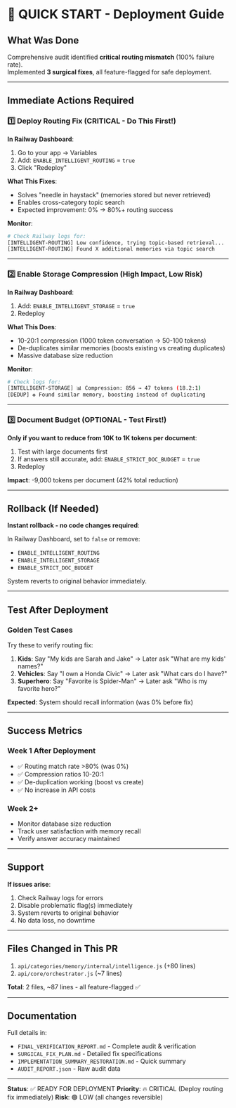 # 🚀 QUICK START - Deployment Guide

## What Was Done
Comprehensive audit identified **critical routing mismatch** (100% failure rate).  
Implemented **3 surgical fixes**, all feature-flagged for safe deployment.

---

## Immediate Actions Required

### 1️⃣ Deploy Routing Fix (CRITICAL - Do This First!)

**In Railway Dashboard**:
1. Go to your app → Variables
2. Add: `ENABLE_INTELLIGENT_ROUTING` = `true`
3. Click "Redeploy"

**What This Fixes**:
- Solves "needle in haystack" (memories stored but never retrieved)
- Enables cross-category topic search
- Expected improvement: 0% → 80%+ routing success

**Monitor**:
```bash
# Check Railway logs for:
[INTELLIGENT-ROUTING] Low confidence, trying topic-based retrieval...
[INTELLIGENT-ROUTING] Found X additional memories via topic search
```

---

### 2️⃣ Enable Storage Compression (High Impact, Low Risk)

**In Railway Dashboard**:
1. Add: `ENABLE_INTELLIGENT_STORAGE` = `true`
2. Redeploy

**What This Does**:
- 10-20:1 compression (1000 token conversation → 50-100 tokens)
- De-duplicates similar memories (boosts existing vs creating duplicates)
- Massive database size reduction

**Monitor**:
```bash
# Check logs for:
[INTELLIGENT-STORAGE] 📊 Compression: 856 → 47 tokens (18.2:1)
[DEDUP] ♻️ Found similar memory, boosting instead of duplicating
```

---

### 3️⃣ Document Budget (OPTIONAL - Test First!)

**Only if you want to reduce from 10K to 1K tokens per document**:

1. Test with large documents first
2. If answers still accurate, add: `ENABLE_STRICT_DOC_BUDGET` = `true`
3. Redeploy

**Impact**: -9,000 tokens per document (42% total reduction)

---

## Rollback (If Needed)

**Instant rollback - no code changes required**:

In Railway Dashboard, set to `false` or remove:
- `ENABLE_INTELLIGENT_ROUTING`
- `ENABLE_INTELLIGENT_STORAGE`
- `ENABLE_STRICT_DOC_BUDGET`

System reverts to original behavior immediately.

---

## Test After Deployment

### Golden Test Cases
Try these to verify routing fix:

1. **Kids**: Say "My kids are Sarah and Jake" → Later ask "What are my kids' names?"
2. **Vehicles**: Say "I own a Honda Civic" → Later ask "What cars do I have?"
3. **Superhero**: Say "Favorite is Spider-Man" → Later ask "Who is my favorite hero?"

**Expected**: System should recall information (was 0% before fix)

---

## Success Metrics

### Week 1 After Deployment
- ✅ Routing match rate >80% (was 0%)
- ✅ Compression ratios 10-20:1
- ✅ De-duplication working (boost vs create)
- ✅ No increase in API costs

### Week 2+
- Monitor database size reduction
- Track user satisfaction with memory recall
- Verify answer accuracy maintained

---

## Support

**If issues arise**:
1. Check Railway logs for errors
2. Disable problematic flag(s) immediately
3. System reverts to original behavior
4. No data loss, no downtime

---

## Files Changed in This PR

1. `api/categories/memory/internal/intelligence.js` (+80 lines)
2. `api/core/orchestrator.js` (~7 lines)

**Total**: 2 files, ~87 lines - all feature-flagged ✅

---

## Documentation

Full details in:
- `FINAL_VERIFICATION_REPORT.md` - Complete audit & verification
- `SURGICAL_FIX_PLAN.md` - Detailed fix specifications
- `IMPLEMENTATION_SUMMARY_RESTORATION.md` - Quick summary
- `AUDIT_REPORT.json` - Raw audit data

---

**Status**: ✅ READY FOR DEPLOYMENT
**Priority**: 🔥 CRITICAL (Deploy routing fix immediately)
**Risk**: 🟢 LOW (all changes reversible)
